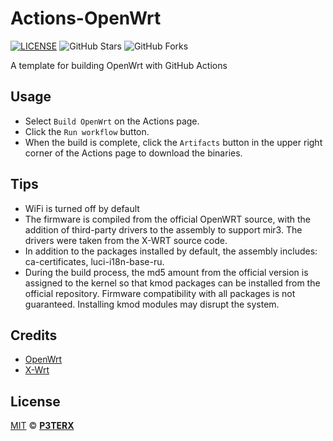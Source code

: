 # Actions-OpenWrt

[![LICENSE](https://img.shields.io/github/license/mashape/apistatus.svg?style=flat-square&label=LICENSE)](https://github.com/P3TERX/Actions-OpenWrt/blob/master/LICENSE)
![GitHub Stars](https://img.shields.io/github/stars/P3TERX/Actions-OpenWrt.svg?style=flat-square&label=Stars&logo=github)
![GitHub Forks](https://img.shields.io/github/forks/P3TERX/Actions-OpenWrt.svg?style=flat-square&label=Forks&logo=github)

A template for building OpenWrt with GitHub Actions

## Usage

- Select `Build OpenWrt` on the Actions page.
- Click the `Run workflow` button.
- When the build is complete, click the `Artifacts` button in the upper right corner of the Actions page to download the binaries.

## Tips

- WiFi is turned off by default
- The firmware is compiled from the official OpenWRT source, with the addition of third-party drivers to the assembly to support mir3. The drivers were taken from the X-WRT source code.
- In addition to the packages installed by default, the assembly includes: ca-certificates, luci-i18n-base-ru.
- During the build process, the md5 amount from the official version is assigned to the kernel so that kmod packages can be installed from the official repository. Firmware compatibility with all packages is not guaranteed. Installing kmod modules may disrupt the system.

## Credits

- [OpenWrt](https://github.com/openwrt/openwrt)
- [X-Wrt](https://github.com/x-wrt/x-wrt)

## License

[MIT](https://github.com/P3TERX/Actions-OpenWrt/blob/main/LICENSE) © [**P3TERX**](https://p3terx.com)
